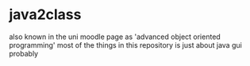 # java2class
also known in the uni moodle page as 'advanced object oriented programming'
most of the things in this repository is just about java gui probably

